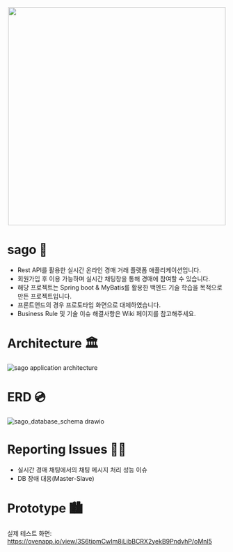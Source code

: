 <div id="project_logo" align="center" >
  <img src="https://user-images.githubusercontent.com/15176192/144699806-1ce60d8b-3f9d-4c86-8b74-75baa37eb4d4.png" width="500" height="500" />
</div>


# sago 🎨
- Rest API를 활용한 실시간 온라인 경매 거래 플랫폼 애플리케이션입니다.
- 회원가입 후 이용 가능하며 실시간 채팅창을 통해 경매에 참여할 수 있습니다.
- 해당 프로젝트는 Spring boot & MyBatis를 활용한 백엔드 기술 학습을 목적으로 만든 프로젝트입니다.
- 프론트앤드의 경우 프로토타입 화면으로 대체하였습니다.
- Business Rule 및 기술 이슈 해결사항은 Wiki 페이지를 참고해주세요.

# Architecture 🏛
![sago application architecture](https://user-images.githubusercontent.com/15176192/147054490-19d0fdf4-1042-429b-94f2-f04d301237a8.jpg)

# ERD 💿
![sago_database_schema drawio](https://user-images.githubusercontent.com/15176192/147206951-c9fbc362-adff-490a-9afc-d4bfb59f1a74.png)

# Reporting Issues 👩‍💻
- 실시간 경매 채팅에서의 채팅 메시지 처리 성능 이슈
- DB 장애 대응(Master-Slave)

# Prototype 🏙

실제 테스트 화면: https://ovenapp.io/view/3S6tipmCwIm8jLibBCRX2yekB9PndvhP/oMnl5
